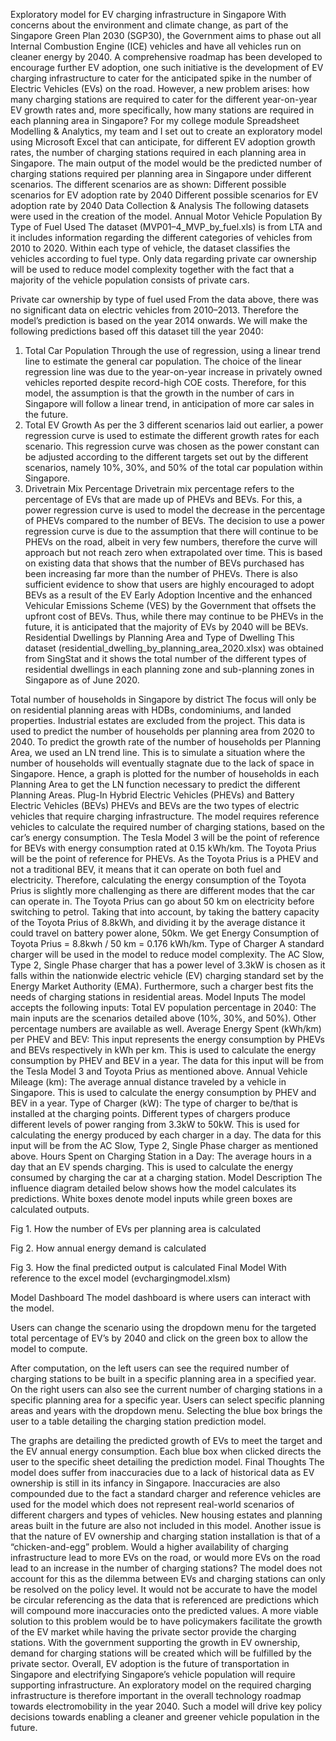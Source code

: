 Exploratory model for EV charging infrastructure in Singapore
With concerns about the environment and climate change, as part of the Singapore Green Plan 2030 (SGP30), the Government aims to phase out all Internal Combustion Engine (ICE) vehicles and have all vehicles run on cleaner energy by 2040. A comprehensive roadmap has been developed to encourage further EV adoption, one such initiative is the development of EV charging infrastructure to cater for the anticipated spike in the number of Electric Vehicles (EVs) on the road. However, a new problem arises: how many charging stations are required to cater for the different year-on-year EV growth rates and, more specifically, how many stations are required in each planning area in Singapore?
For my college module Spreadsheet Modelling & Analytics, my team and I set out to create an exploratory model using Microsoft Excel that can anticipate, for different EV adoption growth rates, the number of charging stations required in each planning area in Singapore.
The main output of the model would be the predicted number of charging stations required per planning area in Singapore under different scenarios.
The different scenarios are as shown:
Different possible scenarios for EV adoption rate by 2040
Different possible scenarios for EV adoption rate by 2040
Data Collection & Analysis
The following datasets were used in the creation of the model.
Annual Motor Vehicle Population By Type of Fuel Used
The dataset (MVP01–4_MVP_by_fuel.xls) is from LTA and it includes information regarding the different categories of vehicles from 2010 to 2020. Within each type of vehicle, the dataset classifies the vehicles according to fuel type. Only data regarding private car ownership will be used to reduce model complexity together with the fact that a majority of the vehicle population consists of private cars.

Private car ownership by type of fuel used
From the data above, there was no significant data on electric vehicles from 2010–2013. Therefore the model’s prediction is based on the year 2014 onwards. We will make the following predictions based off this dataset till the year 2040:
1) Total Car Population
Through the use of regression, using a linear trend line to estimate the general car population. The choice of the linear regression line was due to the year-on-year increase in privately owned vehicles reported despite record-high COE costs. Therefore, for this model, the assumption is that the growth in the number of cars in Singapore will follow a linear trend, in anticipation of more car sales in the future.
2) Total EV Growth
As per the 3 different scenarios laid out earlier, a power regression curve is used to estimate the different growth rates for each scenario. This regression curve was chosen as the power constant can be adjusted according to the different targets set out by the different scenarios, namely 10%, 30%, and 50% of the total car population within Singapore.
3) Drivetrain Mix Percentage
Drivetrain mix percentage refers to the percentage of EVs that are made up of PHEVs and BEVs. For this, a power regression curve is used to model the decrease in the percentage of PHEVs compared to the number of BEVs. The decision to use a power regression curve is due to the assumption that there will continue to be PHEVs on the road, albeit in very few numbers, therefore the curve will approach but not reach zero when extrapolated over time. This is based on existing data that shows that the number of BEVs purchased has been increasing far more than the number of PHEVs.
There is also sufficient evidence to show that users are highly encouraged to adopt BEVs as a result of the EV Early Adoption Incentive and the enhanced Vehicular Emissions Scheme (VES) by the Government that offsets the upfront cost of BEVs. Thus, while there may continue to be PHEVs in the future, it is anticipated that the majority of EVs by 2040 will be BEVs.
Residential Dwellings by Planning Area and Type of Dwelling
This dataset (residential_dwelling_by_planning_area_2020.xlsx) was obtained from SingStat and it shows the total number of the different types of residential dwellings in each planning zone and sub-planning zones in Singapore as of June 2020.

Total number of households in Singapore by district
The focus will only be on residential planning areas with HDBs, condominiums, and landed properties. Industrial estates are excluded from the project. This data is used to predict the number of households per planning area from 2020 to 2040.
To predict the growth rate of the number of households per Planning Area, we used an LN trend line. This is to simulate a situation where the number of households will eventually stagnate due to the lack of space in Singapore. Hence, a graph is plotted for the number of households in each Planning Area to get the LN function necessary to predict the different Planning Areas.
Plug-In Hybrid Electric Vehicles (PHEVs) and Battery Electric Vehicles (BEVs)
PHEVs and BEVs are the two types of electric vehicles that require charging infrastructure. The model requires reference vehicles to calculate the required number of charging stations, based on the car’s energy consumption. The Tesla Model 3 will be the point of reference for BEVs with energy consumption rated at 0.15 kWh/km.
The Toyota Prius will be the point of reference for PHEVs. As the Toyota Prius is a PHEV and not a traditional BEV, it means that it can operate on both fuel and electricity. Therefore, calculating the energy consumption of the Toyota Prius is slightly more challenging as there are different modes that the car can operate in. The Toyota Prius can go about 50 km on electricity before switching to petrol. Taking that into account, by taking the battery capacity of the Toyota Prius of 8.8kWh, and dividing it by the average distance it could travel on battery power alone, 50km. We get Energy Consumption of Toyota Prius = 8.8kwh / 50 km = 0.176 kWh/km.
Type of Charger
A standard charger will be used in the model to reduce model complexity. The AC Slow, Type 2, Single Phase charger that has a power level of 3.3kW is chosen as it falls within the nationwide electric vehicle (EV) charging standard set by the Energy Market Authority (EMA). Furthermore, such a charger best fits the needs of charging stations in residential areas.
Model Inputs
The model accepts the following inputs:
Total EV population percentage in 2040: The main inputs are the scenarios detailed above (10%, 30%, and 50%). Other percentage numbers are available as well.
Average Energy Spent (kWh/km) per PHEV and BEV: This input represents the energy consumption by PHEVs and BEVs respectively in kWh per km. This is used to calculate the energy consumption by PHEV and BEV in a year. The data for this input will be from the Tesla Model 3 and Toyota Prius as mentioned above.
Annual Vehicle Mileage (km): The average annual distance traveled by a vehicle in Singapore. This is used to calculate the energy consumption by PHEV and BEV in a year.
Type of Charger (kW): The type of charger to be/that is installed at the charging points. Different types of chargers produce different levels of power ranging from 3.3kW to 50kW. This is used for calculating the energy produced by each charger in a day. The data for this input will be from the AC Slow, Type 2, Single Phase charger as mentioned above.
Hours Spent on Charging Station in a Day: The average hours in a day that an EV spends charging. This is used to calculate the energy consumed by charging the car at a charging station.
Model Description
The influence diagram detailed below shows how the model calculates its predictions. White boxes denote model inputs while green boxes are calculated outputs.

Fig 1. How the number of EVs per planning area is calculated

Fig 2. How annual energy demand is calculated

Fig 3. How the final predicted output is calculated
Final Model
With reference to the excel model (evchargingmodel.xlsm)

Model Dashboard
The model dashboard is where users can interact with the model.

Users can change the scenario using the dropdown menu for the targeted total percentage of EV’s by 2040 and click on the green box to allow the model to compute.

After computation, on the left users can see the required number of charging stations to be built in a specific planning area in a specified year. On the right users can also see the current number of charging stations in a specific planning area for a specific year. Users can select specific planning areas and years with the dropdown menu.
Selecting the blue box brings the user to a table detailing the charging station prediction model.

The graphs are detailing the predicted growth of EVs to meet the target and the EV annual energy consumption. Each blue box when clicked directs the user to the specific sheet detailing the prediction model.
Final Thoughts
The model does suffer from inaccuracies due to a lack of historical data as EV ownership is still in its infancy in Singapore. Inaccuracies are also compounded due to the fact a standard charger and reference vehicles are used for the model which does not represent real-world scenarios of different chargers and types of vehicles. New housing estates and planning areas built in the future are also not included in this model.
Another issue is that the nature of EV ownership and charging station installation is that of a “chicken-and-egg” problem. Would a higher availability of charging infrastructure lead to more EVs on the road, or would more EVs on the road lead to an increase in the number of charging stations? The model does not account for this as the dilemma between EVs and charging stations can only be resolved on the policy level. It would not be accurate to have the model be circular referencing as the data that is referenced are predictions which will compound more inaccuracies onto the predicted values. A more viable solution to this problem would be to have policymakers facilitate the growth of the EV market while having the private sector provide the charging stations. With the government supporting the growth in EV ownership, demand for charging stations will be created which will be fulfilled by the private sector.
Overall, EV adoption is the future of transportation in Singapore and electrifying Singapore’s vehicle population will require supporting infrastructure. An exploratory model on the required charging infrastructure is therefore important in the overall technology roadmap towards electromobility in the year 2040. Such a model will drive key policy decisions towards enabling a cleaner and greener vehicle population in the future.
